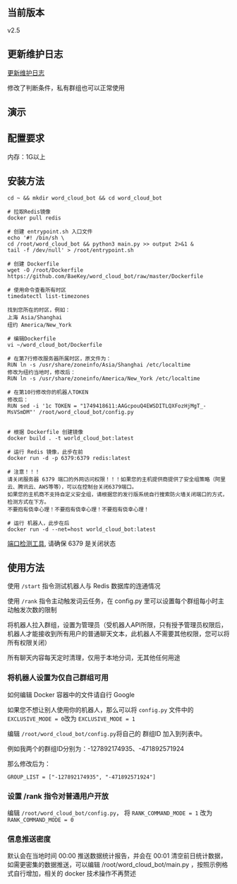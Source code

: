 ## 当前版本

v2.5

## 更新维护日志

[更新维护日志](https://github.com/devourbots/word_cloud_bot/wiki/%E6%9B%B4%E6%96%B0%E7%BB%B4%E6%8A%A4%E6%97%A5%E5%BF%97)

修改了判断条件，私有群组也可以正常使用

## 演示

## 配置要求

内存：1G以上

## 安装方法


```angular2html
cd ~ && mkdir word_cloud_bot && cd word_cloud_bot

# 拉取Redis镜像
docker pull redis

# 创建 entrypoint.sh 入口文件
echo '#! /bin/sh \
cd /root/word_cloud_bot && python3 main.py >> output 2>&1 &
tail -f /dev/null' > /root/entrypoint.sh

# 创建 Dockerfile
wget -O /root/Dockerfile https://github.com/BaeKey/word_cloud_bot/raw/master/Dockerfile

# 使用命令查看所有时区
timedatectl list-timezones

找到您所在的时区，例如：
上海 Asia/Shanghai
纽约 America/New_York

# 编辑Dockerfile
vi ~/word_cloud_bot/Dockerfile

# 在第7行修改服务器所属时区，原文件为：
RUN ln -s /usr/share/zoneinfo/Asia/Shanghai /etc/localtime
修改为纽约当地时，修改后：
RUN ln -s /usr/share/zoneinfo/America/New_York /etc/localtime

# 在第10行修改你的机器人TOKEN
修改后：
RUN sed -i '1c TOKEN = "1749418611:AAGcpouQ4EWSDITLQXFozHjMgT_-MsVSmDM"' /root/word_cloud_bot/config.py


# 根据 Dockerfile 创建镜像
docker build . -t world_cloud_bot:latest

# 运行 Redis 镜像，此步在前
docker run -d -p 6379:6379 redis:latest

# 注意！！！
请关闭服务器 6379 端口的外网访问权限！！！如果您的主机提供商提供了安全组策略（阿里云、腾讯云、AWS等等），可以在控制台关闭6379端口。
如果您的主机商不支持自定义安全组，请根据您的发行版系统自行搜索防火墙关闭端口的方式，检测方式在下方。
不要抱有侥幸心理！不要抱有侥幸心理！不要抱有侥幸心理！

# 运行 机器人，此步在后
docker run -d --net=host world_cloud_bot:latest
```

[端口检测工具](http://tool.chinaz.com/port/), 请确保 6379 是关闭状态

## 使用方法

使用 `/start` 指令测试机器人与 Redis 数据库的连通情况

使用 `/rank` 指令主动触发词云任务，在 config.py 里可以设置每个群组每小时主动触发次数的限制

将机器人拉入群组，设置为管理员（受机器人API所限，只有授予管理员权限后，机器人才能接收到所有用户的普通聊天文本，此机器人不需要其他权限，您可以将所有权限关闭）

所有聊天内容每天定时清理，仅用于本地分词，无其他任何用途

### 将机器人设置为仅自己群组可用

如何编辑 Docker 容器中的文件请自行 Google

如果您不想让别人使用你的机器人，那么可以将 `config.py` 文件中的 `EXCLUSIVE_MODE = 0`改为 `EXCLUSIVE_MODE = 1`

编辑 `/root/word_cloud_bot/config.py`将自己的 群组ID 加入到列表中。

例如我两个的群组ID分别为：-127892174935、-471892571924

那么修改后为：
```angular2html
GROUP_LIST = ["-127892174935", "-471892571924"]
```

### 设置 /rank 指令对普通用户开放

编辑 `/root/word_cloud_bot/config.py`， 将 `RANK_COMMAND_MODE = 1` 改为 `RANK_COMMAND_MODE = 0`

### 信息推送密度

默认会在当地时间 00:00 推送数据统计报告，并会在 00:01 清空前日统计数据，
如需更密集的数据推送，可以编辑 /root/word_cloud_bot/main.py ，按照示例格式自行增加，相关的 docker 技术操作不再赘述
